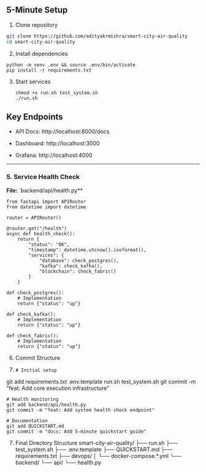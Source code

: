 ## 5-Minute Setup

1. Clone repository
```bash
git clone https://github.com/adityakrmishra/smart-city-air-quality
cd smart-city-air-quality
```
2. Install dependencies
 ```
python -m venv .env && source .env/bin/activate
pip install -r requirements.txt
```
3. Start services
   ```
   chmod +x run.sh test_system.sh
   ./run.sh
   ```


## Key Endpoints
- API Docs: http://localhost:8000/docs

- Dashboard: http://localhost:3000

- Grafana: http://localhost:4000


---

### **5. Service Health Check**
**File:** `backend/api/health.py**
```
from fastapi import APIRouter
from datetime import datetime

router = APIRouter()

@router.get("/health")
async def health_check():
    return {
        "status": "OK",
        "timestamp": datetime.utcnow().isoformat(),
        "services": {
            "database": check_postgres(),
            "kafka": check_kafka(),
            "blockchain": check_fabric()
        }
    }

def check_postgres():
    # Implementation
    return {"status": "up"}

def check_kafka():
    # Implementation 
    return {"status": "up"}

def check_fabric():
    # Implementation
    return {"status": "up"}
   ```

6. Commit Structure
7. ```
   # Initial setup
git add requirements.txt .env.template run.sh test_system.sh
git commit -m "feat: Add core execution infrastructure" 

```
# Health monitoring
git add backend/api/health.py
git commit -m "feat: Add system health check endpoint"

# Documentation
git add QUICKSTART.md
git commit -m "docs: Add 5-minute quickstart guide"
```

7. Final Directory Structure
smart-city-air-quality/
├── run.sh
├── test_system.sh
├── .env.template
├── QUICKSTART.md
├── requirements.txt
├── devops/
│   └── docker-compose.*.yml
└── backend/
    └── api/
        └── health.py

        
